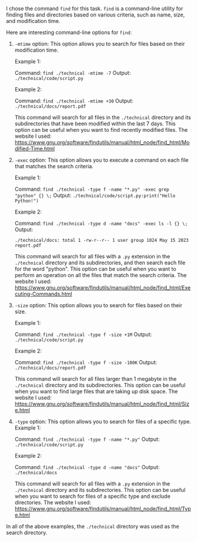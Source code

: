 I chose the command `find` for this task. 
`find` is a command-line utility for finding files and directories based on various criteria, such as name, size, and modification time.

Here are interesting command-line options for `find`:

1. `-mtime` option: This option allows you to search for files based on their modification time.
   
   Example 1:

   Command: `find ./technical -mtime -7`
   Output: `./technical/code/script.py`
   
   Example 2:

   Command: `find ./technical -mtime +30`
   Output: `./technical/docs/report.pdf`
  
   This command will search for all files in the `./technical` directory and its subdirectories that have been modified within the last 7 days. This option can be useful when you want to find recently modified files. The website I used: https://www.gnu.org/software/findutils/manual/html_node/find_html/Modified-Time.html

2. `-exec` option: This option allows you to execute a command on each file that matches the search criteria.
   
   Example 1:

   Command: `find ./technical -type f -name "*.py" -exec grep "python" {} \;`
   Output: `./technical/code/script.py:print("Hello Python!")`

   Example 2:

   Command: `find ./technical -type d -name "docs" -exec ls -l {} \;`
   Output:

   `./technical/docs:
   total 1
   -rw-r--r-- 1 user group 1024 May 15 2023 report.pdf`
  
   This command will search for all files with a `.py` extension in the `./technical` directory and its subdirectories, and then search each file  for the word "python". This option can be useful when you want to perform an operation on all the files that match the search criteria. The website I used: https://www.gnu.org/software/findutils/manual/html_node/find_html/Executing-Commands.html

3.  `-size` option: This option allows you to search for files based on their size.
   
      Example 1:

      Command: `find ./technical -type f -size +1M`
      Output: `./technical/code/script.py`

      Example 2:

      Command: `find ./technical -type f -size -100K`
      Output: `./technical/docs/report.pdf`
   
      This command will search for all files larger than 1 megabyte in the `./technical` directory and its subdirectories. This option can be useful when you want to find large files that are taking up disk space. The website I used: https://www.gnu.org/software/findutils/manual/html_node/find_html/Size.html

4. `-type` option: This option allows you to search for files of a specific type.
      Example 1:
   
      Command: `find ./technical -type f -name "*.py"`
      Output: `./technical/code/script.py`

      Example 2:

      Command: `find ./technical -type d -name "docs"`
      Output: `./technical/docs`
  
      This command will search for all files with a `.py` extension in the `./technical` directory and its subdirectories. This option can be useful     when you want to search for files of a specific type and exclude directories. The website I used:        https://www.gnu.org/software/findutils/manual/html_node/find_html/Type.html



In all of the above examples, the `./technical` directory was used as the search directory.

